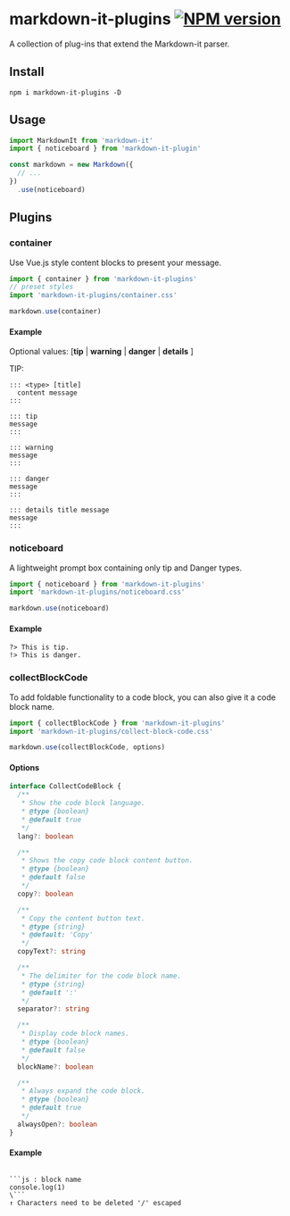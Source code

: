 # markdown-it-plugins [![NPM version](https://img.shields.io/npm/v/markdown-it-plugins?color=a1b858&label=)](https://www.npmjs.com/package/markdown-it-plugins)

A collection of plug-ins that extend the Markdown-it parser.

## Install

```shell
npm i markdown-it-plugins -D
```

## Usage
```js
import MarkdownIt from 'markdown-it'
import { noticeboard } from 'markdown-it-plugin'

const markdown = new Markdown({
  // ...
})
  .use(noticeboard)
```

## Plugins

### container
Use Vue.js style content blocks to present your message.

```js
import { container } from 'markdown-it-plugins'
// preset styles
import 'markdown-it-plugins/container.css'

markdown.use(container)
```

#### Example
Optional values: [**tip** | **warning** | **danger** | **details** ]

TIP:
```
::: <type> [title]
  content message
:::
```

```
::: tip
message
:::

::: warning
message
:::

::: danger
message
:::

::: details title message
message
:::
```

### noticeboard
A lightweight prompt box containing only tip and Danger types.

```js
import { noticeboard } from 'markdown-it-plugins'
import 'markdown-it-plugins/noticeboard.css'

markdown.use(noticeboard)
```

#### Example

```
?> This is tip.
!> This is danger.
```

### collectBlockCode
To add foldable functionality to a code block, you can also give it a code block name.

```js
import { collectBlockCode } from 'markdown-it-plugins'
import 'markdown-it-plugins/collect-block-code.css'

markdown.use(collectBlockCode, options)
```

#### Options
```ts
interface CollectCodeBlock {
  /**
   * Show the code block language.
   * @type {boolean}
   * @default true
   */
  lang?: boolean

  /**
   * Shows the copy code block content button.
   * @type {boolean}
   * @default false
   */
  copy?: boolean

  /**
   * Copy the content button text.
   * @type {string}
   * @default: 'Copy'
   */
  copyText?: string

  /**
   * The delimiter for the code block name.
   * @type {string}
   * @default ':'
   */
  separator?: string

  /**
   * Display code block names.
   * @type {boolean}
   * @default false
   */
  blockName?: boolean

  /**
   * Always expand the code block.
   * @type {boolean}
   * @default true
   */
  alwaysOpen?: boolean
}
```

#### Example
```text

```js : block name
console.log(1)
\```
↑ Characters need to be deleted '/' escaped

```
